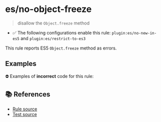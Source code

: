 # es/no-object-freeze
> disallow the `Object.freeze` method

- ✅ The following configurations enable this rule: `plugin:es/no-new-in-es5` and `plugin:es/restrict-to-es3`

This rule reports ES5 `Object.freeze` method as errors.

## Examples

⛔ Examples of **incorrect** code for this rule:

<eslint-playground type="bad" code="/*eslint es/no-object-freeze: error */
Object.freeze(obj)
" />

## 📚 References

- [Rule source](https://github.com/mysticatea/eslint-plugin-es/blob/v3.0.1/lib/rules/no-object-freeze.js)
- [Test source](https://github.com/mysticatea/eslint-plugin-es/blob/v3.0.1/tests/lib/rules/no-object-freeze.js)
